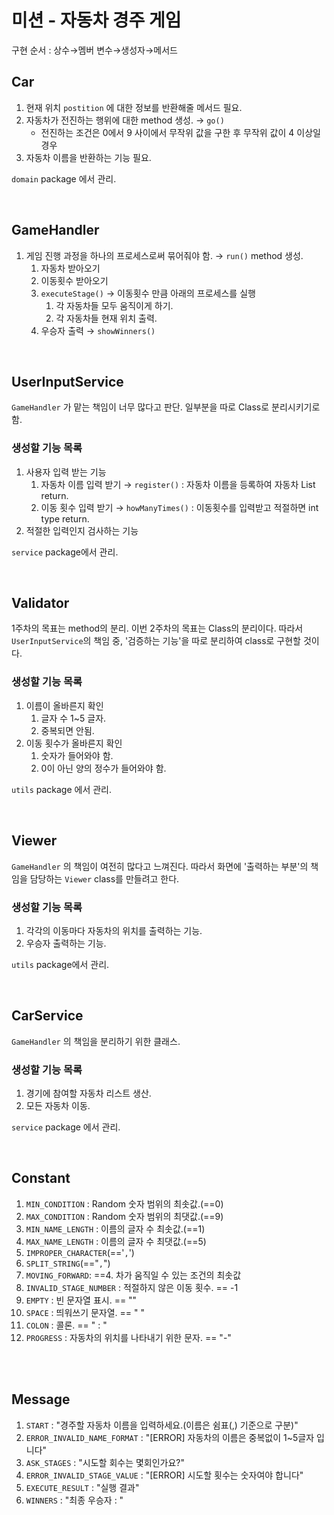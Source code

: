 # 미션 - 자동차 경주 게임

구현 순서 : 상수→멤버 변수→생성자→메서드

## Car

1. 현재 위치 `postition` 에 대한 정보를 반환해줄 메서드 필요.
2. 자동차가 전진하는 행위에 대한 method 생성. → `go()` 
   - 전진하는 조건은 0에서 9 사이에서 무작위 값을 구한 후 무작위 값이 4 이상일 경우
3. 자동차 이름을 반환하는 기능 필요.

`domain` package 에서 관리.

<br>

## GameHandler

1. 게임 진행 과정을 하나의 프로세스로써 묶어줘야 함. → `run()` method 생성.
   1. 자동차 받아오기
   2. 이동횟수 받아오기
   3. `executeStage()` → 이동횟수 만큼 아래의 프로세스를 실행 
      1. 각 자동차들 모두 움직이게 하기.
      2. 각 자동차들 현재 위치 출력. 
   4. 우승자 출력 →  `showWinners()`

<br>

## UserInputService

`GameHandler` 가 맡는 책임이 너무 많다고 판단. 일부분을 따로 Class로 분리시키기로 함.

### 생성할 기능 목록

1. 사용자 입력 받는 기능
   1. 자동차 이름 입력 받기 → `register()` : 자동차 이름을 등록하여 자동차 List return.
   2. 이동 횟수 입력 받기 → `howManyTimes()` : 이동횟수를 입력받고 적절하면 int type return.
2. 적절한 입력인지 검사하는 기능

`service` package에서 관리.

<br>

## Validator

1주차의 목표는 method의 분리. 이번 2주차의 목표는 Class의 분리이다. 따라서 `UserInputService`의 책임 중, '검증하는 기능'을 따로 분리하여 class로 구현할 것이다.

### 생성할 기능 목록

1. 이름이 올바른지 확인
   1. 글자 수 1~5 글자.
   2. 중복되면 안됨.
2. 이동 횟수가 올바른지 확인
   1. 숫자가 들어와야 함.
   2. 0이 아닌 양의 정수가 들어와야 함.

`utils` package 에서 관리.

<br>

## Viewer

`GameHandler` 의 책임이 여전히 많다고 느껴진다. 따라서 화면에 '출력하는 부분'의 책임을 담당하는 `Viewer` class를 만들려고 한다.

### 생성할 기능 목록

1. 각각의 이동마다 자동차의 위치를 출력하는 기능.
2. 우승자 출력하는 기능.

`utils` package에서 관리.

<br>

## CarService

`GameHandler` 의 책임을 분리하기 위한 클래스.

### 생성할 기능 목록

1. 경기에 참여할 자동차 리스트 생산.
2. 모든 자동차 이동.

`service` package 에서 관리.

<br>

## Constant

1. `MIN_CONDITION` : Random 숫자 범위의 최솟값.(==0)
2. `MAX_CONDITION` : Random 숫자 범위의 최댓값.(==9)
3. `MIN_NAME_LENGTH` : 이름의 글자 수 최솟값.(==1)
4. `MAX_NAME_LENGTH` : 이름의 글자 수 최댓값.(==5)
5. `IMPROPER_CHARACTER`(=='`,`')
6. `SPLIT_STRING`(=="`,`")
7. `MOVING_FORWARD`: ==4. 차가 움직일 수 있는 조건의 최솟값
8. `INVALID_STAGE_NUMBER` : 적절하지 않은 이동 횟수. == -1
9. `EMPTY` : 빈 문자열 표시. == ""
10. `SPACE` : 띄워쓰기 문자열. == " "
11. `COLON` : 콜론. == " : "
12. `PROGRESS` : 자동차의 위치를 나타내기 위한 문자. == "-"

<br>

<br>

## Message

1. `START` : "경주할 자동차 이름을 입력하세요.(이름은 쉼표(,) 기준으로 구분)"
2. `ERROR_INVALID_NAME_FORMAT` : "[ERROR] 자동차의 이름은 중복없이 1~5글자 입니다"
3. `ASK_STAGES` : "시도할 회수는 몇회인가요?"
4. `ERROR_INVALID_STAGE_VALUE` : "[ERROR] 시도할 횟수는 숫자여야 합니다"
5. `EXECUTE_RESULT` : "실행 결과"
6. `WINNERS` : "최종 우승자 : "

